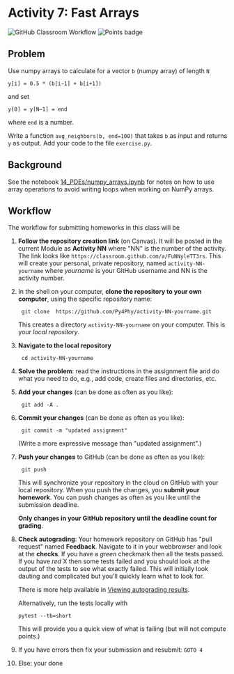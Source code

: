 # Activity 7: Fast Arrays
![GitHub Classroom Workflow](../../workflows/GitHub%20Classroom%20Workflow/badge.svg?branch=main) ![Points badge](../../blob/badges/.github/badges/points.svg)


## Problem

Use numpy arrays to calculate for a vector `b` (numpy array) of length `N`

```
y[i] = 0.5 * (b[i−1] + b[i+1])
```

and set 
```
y[0] = y[N−1] = end
```
where `end` is a number.

Write a function `avg_neighbors(b, end=100)` that takes `b` as input
and returns `y` as output. Add your code to the file `exercise.py`.


## Background

See the notebook
[14_PDEs/numpy_arrays.ipynb](https://github.com/Py4Phy/PHY432-resources/blob/main/14_PDEs/numpy_arrays.ipynb)
for notes on how to use array operations to avoid writing loops when
working on NumPy arrays.


## Workflow

The workflow for submitting homeworks in this class will be

1. **Follow the repository creation link** (on Canvas). It will be
   posted in the current Module as **Activity NN** where "NN" is the
   number of the activity. The link looks like
   `https://classroom.github.com/a/FuNNyleTT3rs`. This will create
   your personal, private repository, named `activity-NN-yourname`
   where _yourname_ is your GitHub username and NN is the activity
   number.
2. In the shell on your computer, **clone the repository to your own
   computer**, using the specific repository name:

        git clone  https://github.com/Py4Phy/activity-NN-yourname.git
	  
   This creates a directory `activity-NN-yourname` on your computer. This is
   your *local repository*.

3. **Navigate to the local repository**

        cd activity-NN-yourname

4. **Solve the problem**: read the instructions in the assignment file
   and do what you need to do, e.g., add code, create files and
   directories, etc.
   
5. **Add your changes** (can be done as often as you like):

        git add -A .
	  
6. **Commit your changes** (can be done as often as you like):

        git commit -m "updated assignment"
	  
   (Write a more expressive message than "updated assignment".)
   
7. **Push your changes** to GitHub (can be done as often as you like):

        git push

   This will synchronize your repository in the cloud on GitHub with
   your local repository. When you push the changes, you **submit your
   homework**. You can push changes as often as you like until the
   submission deadline. 
   
   **Only changes in your GitHub repository until the deadline count
   for grading**.
   
8. **Check autograding**: Your homework repository on GitHub has "pull
   request" named **Feedback**. Navigate to it in your webbrowser and
   look at the **checks**. If you have a _green_ checkmark then all
   the tests passed. If you have _red_ X then some tests failed and
   you should look at the output of the tests to see what exactly
   failed. This will initially look dauting and complicated but you'll
   quickly learn what to look for.
   
   There is more help available in [Viewing autograding
   results](https://docs.github.com/en/education/manage-coursework-with-github-classroom/learn-with-github-classroom/view-autograding-results).
   
   Alternatively, run the tests locally with
   ```
   pytest --tb=short
   ```
   This will provide you a quick view of what is failing (but will not
   compute points.)
   
9. If you have errors then fix your submission and resubmit: `GOTO 4`

10. Else: your done


